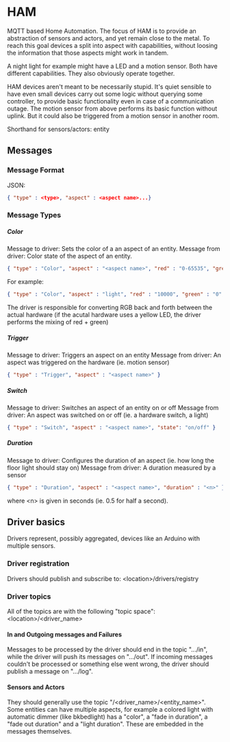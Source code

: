 # HAM

MQTT based Home Automation. The focus of HAM is to provide an abstraction of sensors and actors, and yet remain close to the metal. To reach this goal devices a split into aspect with capabilities, without loosing the information that those aspects might work in tandem.

A night light for example might have a LED and a motion sensor. Both have different capabilities. They also obviously operate together.

HAM devices aren't meant to be necessarily stupid. It's quiet sensible to have even small devices carry out some logic without querying some controller, to provide basic functionality even in case of a communication outage. The motion sensor from above performs its basic function without uplink. But it could also be triggered from a motion sensor in another room.

Shorthand for sensors/actors: entity

## Messages

### Message Format
JSON:
```json
{ "type" : <type>, "aspect" : <aspect name>...}
```
### Message Types

##### Color
Message to driver: Sets the color of a an aspect of an entity.
Message from driver: Color state of the aspect of an entity.
```json
{ "type" : "Color", "aspect" : "<aspect name>", "red" : "0-65535", "green" : "0-65535", "blue" : "0-65535" }
```

For example:
```json
{ "type" : "Color", "aspect" : "light", "red" : "10000", "green" : "0", blue : "0" }
```

The driver is responsible for converting RGB back and forth between the actual hardware (if the acutal hardware uses a yellow LED, the driver performs the mixing of red + green)

##### Trigger
Message to driver: Triggers an aspect on an entity
Message from driver: An aspect was triggered on the hardware (ie. motion sensor)
```json
{ "type" : "Trigger", "aspect" : "<aspect name>" }
```

##### Switch
Message to driver: Switches an aspect of an entity on or off
Message from driver: An aspect was switched on or off (ie. a hardware switch, a light)
```json
{ "type" : "Switch", "aspect" : "<aspect name>", "state": "on/off" }
```

##### Duration
Message to driver: Configures the duration of an aspect (ie. how long the floor light should stay on)
Message from driver: A duration measured by a sensor
```json
{ "type" : "Duration", "aspect" : "<aspect name>", "duration" : "<n>" }
```
where \<n\> is given in seconds (ie. 0.5 for half a second).

## Driver basics
Drivers represent, possibly aggregated, devices like an Arduino with multiple sensors.

### Driver registration
Drivers should publish and subscribe to:
\<location\>/drivers/registry

### Driver topics
All of the topics are with the following "topic space":
\<location\>/\<driver_name\>

#### In and Outgoing messages and Failures
Messages to be processed by the driver should end in the topic ".../in", while the driver will push its messages on ".../out". If incoming messages couldn't be processed or something else went wrong, the driver should publish a message on ".../log".

#### Sensors and Actors
They should generally use the topic "<location>/<driver_name>/<entity_name>". Some entities can have multiple aspects, for example a colored light with automatic dimmer (like bkbedlight) has a "color", a "fade in duration", a "fade out duration" and a "light duration". These are embedded in the messages themselves.
